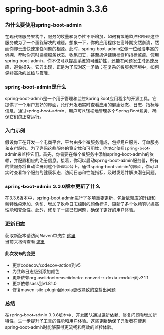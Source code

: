 # spring-boot-admin 3.3.6
### 为什么要使用spring-boot-admin

在现代微服务架构中，服务的数量和复杂性不断增加，如何有效地监控和管理这些服务成为了一个亟待解决的难题。想象一下，你的应用程序在高峰期突然崩溃，然而你却无法快速定位问题的根源。此时，spring-boot-admin就像一位经验丰富的侦探，帮助你实时监控服务状态，收集日志，甚至提供健康检查和指标监控。使用spring-boot-admin，你不仅可以提高系统的可维护性，还能在问题发生时迅速反应，避免损失。它的出现，正是为了应对这一矛盾：在复杂的微服务环境中，如何保持高效的监控与管理。

### spring-boot-admin是什么

spring-boot-admin是一个用于管理和监控Spring Boot应用程序的开源工具。它提供了一个用户友好的界面，允许开发者实时查看应用的健康状态、日志、指标等信息。通过spring-boot-admin，用户可以轻松地管理多个Spring Boot服务，确保它们的正常运行。

### 入门示例

假设你正在开发一个电商平台，平台由多个微服务组成，包括用户服务、订单服务和支付服务。为了确保这些服务的稳定性和可用性，你决定使用spring-boot-admin来监控它们。首先，你需要在每个微服务中添加spring-boot-admin的依赖，并配置相应的注册信息。接着，你可以启动spring-boot-admin服务器，所有的微服务将自动注册到这个管理平台上。通过spring-boot-admin的界面，你可以实时查看每个服务的健康状态、访问日志和性能指标，及时发现并解决潜在问题。

### spring-boot-admin 3.3.6版本更新了什么

在3.3.6版本中，spring-boot-admin进行了多项重要更新，包括依赖库的升级和新特性的添加。例如，增加了致命日志级别的颜色标识，更新了多个依赖项以提高性能和安全性。此外，修复了一些已知问题，确保了更好的用户体验。

### 更新日志

获取新版本请访问Maven中央库 [这里](https://repo1.maven.org/maven2/de/codecentric/)  
当前文档请查看 [这里](https://codecentric.github.io/spring-boot-admin/3.3.6/)  

#### 此次发布的变更

- 更新codecov/codecov-action到v5
- 为致命日志级别添加颜色
- 更新依赖org.asciidoctor:asciidoctor-converter-doxia-module到v3.1.1
- 更新依赖sass到v1.81.0
- 修复maven-site-plugin因doxia更改导致的空输出问题

### 总结

在spring-boot-admin 3.3.6版本中，开发团队通过更新依赖、修复问题和增加新特性，进一步提升了工具的性能和用户体验。这些更新确保了开发者在使用spring-boot-admin时能够获得更流畅和高效的监控体验。